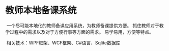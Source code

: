 # 教师本地备课系统
 一个尽可能本地化的教师备课应用系统，为教师备课提供方便。
抓住教师对于教学过程中的需求以及对于方便行事等方面的需求。
易学易用，方便等特点。

 相关技术：WPF框架、WCF框架、C#语言、Sqlite数据库
